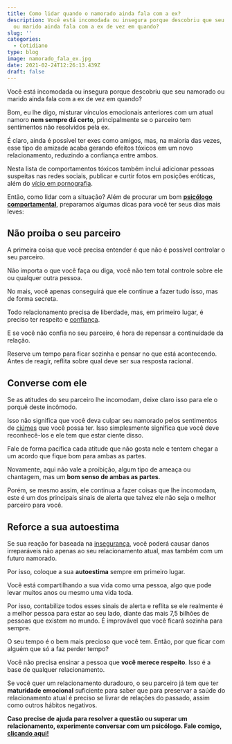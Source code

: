 ```yaml
---
title: Como lidar quando o namorado ainda fala com a ex?
description: Você está incomodada ou insegura porque descobriu que seu namorado
  ou marido ainda fala com a ex de vez em quando?
slug: ''
categories:
  - Cotidiano
type: blog
image: namorado_fala_ex.jpg
date: 2021-02-24T12:26:13.439Z
draft: false
---
```


<!--StartFragment-->

Você está incomodada ou insegura porque descobriu que seu namorado ou marido ainda fala com a ex de vez em quando?

Bom, eu lhe digo, misturar vínculos emocionais anteriores com um atual namoro **nem sempre dá certo**, principalmente se o parceiro tem sentimentos não resolvidos pela ex.

É claro, ainda é possível ter exes como amigos, mas, na maioria das vezes, esse tipo de amizade acaba gerando efeitos tóxicos em um novo relacionamento, reduzindo a confiança entre ambos.

Nesta lista de comportamentos tóxicos também inclui adicionar pessoas suspeitas nas redes sociais, publicar e curtir fotos em posições eróticas, além do [vício em pornografia](https://yuribusin.com.br/como-as-redes-sociais-podem-deixar-ansioso/).

Então, como lidar com a situação? Além de procurar um bom **[psicólogo comportamental](https://yuribusin.com.br/)**, preparamos algumas dicas para você ter seus dias mais leves:

## Não proíba o seu parceiro

A primeira coisa que você precisa entender é que não é possível controlar o seu parceiro.

Não importa o que você faça ou diga, você não tem total controle sobre ele ou qualquer outra pessoa.

No mais, você apenas conseguirá que ele continue a fazer tudo isso, mas de forma secreta.

Todo relacionamento precisa de liberdade, mas, em primeiro lugar, é preciso ter respeito e [confiança](https://yuribusin.com.br/como-segredos-e-mentiras-destroem-relacionamentos/).

E se você não confia no seu parceiro, é hora de repensar a continuidade da relação.

Reserve um tempo para ficar sozinha e pensar no que está acontecendo. Antes de reagir, reflita sobre qual deve ser sua resposta racional.

## Converse com ele

Se as atitudes do seu parceiro lhe incomodam, deixe claro isso para ele o porquê deste incômodo.

Isso não significa que você deva culpar seu namorado pelos sentimentos de [ciúmes](https://yuribusin.com.br/ciumes-sofrimento-de-muitos-e-amor-de-poucos/) que você possa ter. Isso simplesmente significa que você deve reconhecê-los e ele tem que estar ciente disso.

Fale de forma pacífica cada atitude que não gosta nele e tentem chegar a um acordo que fique bom para ambas as partes.

Novamente, aqui não vale a proibição, algum tipo de ameaça ou chantagem, mas um **bom senso de ambas as partes**.

Porém, se mesmo assim, ele continua a fazer coisas que lhe incomodam, este é um dos principais sinais de alerta que talvez ele não seja o melhor parceiro para você.

## Reforce a sua autoestima

Se sua reação for baseada na [insegurança](https://yuribusin.com.br/5-dicas-para-vencer-a-inseguranca-no-relacionamento/), você poderá causar danos irreparáveis ​​não apenas ao seu relacionamento atual, mas também com um futuro namorado.

Por isso, coloque a sua **autoestima** sempre em primeiro lugar.

Você está compartilhando a sua vida como uma pessoa, algo que pode levar muitos anos ou mesmo uma vida toda.

Por isso, contabilize todos esses sinais de alerta e reflita se ele realmente é a melhor pessoa para estar ao seu lado, diante das mais 7,5 bilhões de pessoas que existem no mundo. É improvável que você ficará sozinha para sempre.

O seu tempo é o bem mais precioso que você tem. Então, por que ficar com alguém que só a faz perder tempo?

Você não precisa ensinar a pessoa que **você merece respeito**. Isso é a base de qualquer relacionamento.

Se você quer um relacionamento duradouro, o seu parceiro já tem que ter **maturidade emocional** suficiente para saber que para preservar a saúde do relacionamento atual é preciso se livrar de relações do passado, assim como outros hábitos negativos.

**Caso precise de ajuda para resolver a questão ou superar um relacionamento, experimente conversar com um psicólogo. Fale comigo, [clicando aqui!](https://yuribusin.com.br/contato/)**

<!--EndFragment-->
